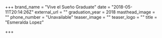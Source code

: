 +++
brand_name = "Vive el Sueño Graduate"
date = "2018-05-11T20:14:26Z"
external_url = ""
graduation_year = 2018
masthead_image = ""
phone_number = "Unavailable"
teaser_image = ""
teaser_logo = ""
title = "Esmeralda Lopez"

+++
